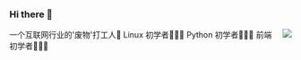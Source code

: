 ### Hi there 👋
<img align="right" src="https://github-readme-stats.vercel.app/api?username=YunGuoGuo&show_icons=true&icon_color=CE1D2D&text_color=718096&bg_color=ffffff&hide_title=true" />

一个互联网行业的'废物'打工人🥺
Linux 初学者🧑🏻‍💻
Python 初学者🧑🏻‍💻
前端 初学者🧑🏻‍💻
<!--
**YunGuoGuo/YunGuoGuo** is a ✨ _special_ ✨ repository because its `README.md` (this file) appears on your GitHub profile.

Here are some ideas to get you started:

- 🔭 I’m currently working on ...
- 🌱 I’m currently learning ...
- 👯 I’m looking to collaborate on ...
- 🤔 I’m looking for help with ...
- 💬 Ask me about ...
- 📫 How to reach me: ...
- 😄 Pronouns: ...
- ⚡ Fun fact: ...
-->
